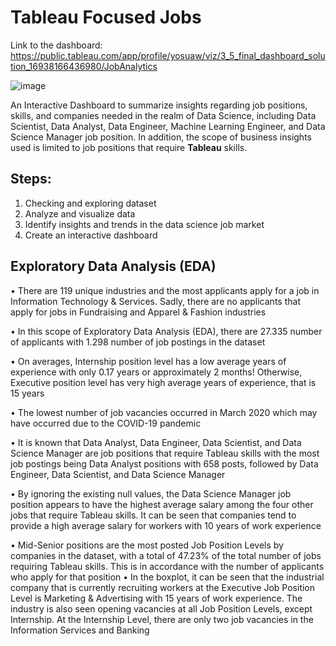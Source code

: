 # Tableau Focused Jobs

Link to the dashboard: https://public.tableau.com/app/profile/yosuaw/viz/3_5_final_dashboard_solution_16938166436980/JobAnalytics

![image](https://github.com/yosuaw/Tableau-Focused-Jobs/assets/80568597/7b523c84-2d42-4acd-98c8-6ee0308f078b)

An Interactive Dashboard to summarize insights regarding job positions, skills, and companies needed in the realm of Data Science, including Data Scientist, Data Analyst, Data Engineer, Machine Learning Engineer, and Data Science Manager job position. In addition, the scope of business insights used is limited to job positions that require <b>Tableau</b> skills.

## Steps:
1. Checking and exploring dataset
2. Analyze and visualize data
3. Identify insights and trends in the data science job market
4. Create an interactive dashboard

## Exploratory Data Analysis (EDA)
• There are 119 unique industries and the most applicants apply for a job in Information Technology & Services. Sadly, there are no applicants that apply for jobs in Fundraising and Apparel & Fashion industries

• In this scope of Exploratory Data Analysis (EDA), there are 27.335 number of applicants with 1.298 number of job postings in the dataset

• On averages, Internship position level has a low average years of experience with only 0.17 years or approximately 2 months! Otherwise, Executive position level has very high average years of experience, that is 15 years

• The lowest number of job vacancies occurred in March 2020 which may have occurred due to the COVID-19 pandemic

• It is known that Data Analyst, Data Engineer, Data Scientist, and Data Science Manager are job positions that require Tableau skills with the most job postings being Data Analyst positions with 658 posts, followed by Data Engineer, Data Scientist, and Data Science Manager

• By ignoring the existing null values, the Data Science Manager job position appears to have the highest average salary among the four other jobs that require Tableau skills. It can be seen that companies tend to provide a high average salary for workers with 10 years of work experience

• Mid-Senior positions are the most posted Job Position Levels by companies in the dataset, with a total of 47.23% of the total number of jobs requiring Tableau skills. This is in accordance with the number of applicants who apply for that position
• In the boxplot, it can be seen that the industrial company that is currently recruiting workers at the Executive Job Position Level is Marketing & Advertising with 15 years of work experience. The industry is also seen opening vacancies at all Job Position Levels, except Internship. At the Internship Level, there are only two job vacancies in the Information Services and Banking
